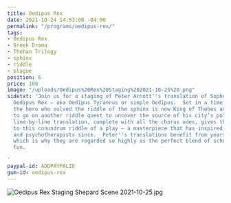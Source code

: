 ```yaml
---
title: Oedipus Rex
date: 2021-10-24 14:53:00 -04:00
permalink: "/programs/oedipus-rex/"
tags:
- Oedipus Rex
- Greek Drama
- Theban Trilogy
- sphinx
- riddle
- plague
position: 6
price: 100
image: "/uploads/Oedipus%20Rex%20Staging%202021-10-25%20.png"
sidetxt: 'Join us for a staging of Peter Arnott''s translation of Sophocles'' masterpiece
  Oedipus Rex – aka Oedipus Tyrannus or simple Oedipus.  Set in a time of plague,
  the hero who solved the riddle of the sphinx is now King of Thebes and is about
  to go on another riddle quest to uncover the source of his city’s pollution.  Peter’s
  line-by-line translation, complete with all the chorus odes, gives the fullest exposure
  to this conundrum riddle of a play – a masterpiece that has inspired thinkers, writers,
  and psychotherapists since.  Peter''s translations benefit from years of live performances,
  which is why they are regarded so highly as the perfect blend of scholarship and
  fun.

'
paypal-id: ADDPAYPALID
gum-id: oedipus-rex
---
```


![Oedipus Rex Staging Shepard Scene 2021-10-25.jpg](/uploads/Oedipus%20Rex%20Staging%20Shepard%20Scene%202021-10-25.jpg)